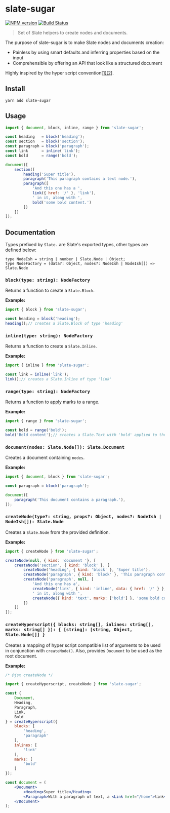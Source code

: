 # slate-sugar

[![NPM version](https://badge.fury.io/js/slate-sugar.svg)](http://badge.fury.io/js/slate-sugar)
[![Build Status](https://travis-ci.org/GitbookIO/slate-sugar.png?branch=master)](https://travis-ci.org/GitbookIO/slate-sugar)

> Set of Slate helpers to create nodes and documents.

The purpose of slate-sugar is to make Slate nodes and documents creation:

* Painless by using smart defaults and inferring properties based on the input
* Comprehensible by offering an API that look like a structured document

Highly inspired by the hyper script convention[[1]](https://facebook.github.io/react/docs/react-without-jsx.html)[[2]](https://github.com/mlmorg/react-hyperscript).

## Install

```
yarn add slate-sugar
```

## Usage

```js
import { document, block, inline, range } from 'slate-sugar';

const heading   = block('heading');
const section   = block('section');
const paragraph = block('paragraph');
const link      = inline('link');
const bold      = range('bold');

document([
    section([
        heading('Super title'),
        paragraph('This paragraph contains a text node.'),
        paragraph([
            'And this one has a ',
            link({ href: '/' }, 'link'),
            ' in it, along with ',
            bold('some bold content.')
        ])
    ])
]);
```

## Documentation

Types prefixed by `Slate.` are Slate's exported types, other types are defined below:

```
type NodeIsh = string | number | Slate.Node | Object;
type NodeFactory = (data?: Object, nodes?: NodeIsh | NodeIsh[]) => Slate.Node
```

### `block(type: string): NodeFactory`

Returns a function to create a `Slate.Block`.

**Example:**

```js
import { block } from 'slate-sugar';

const heading = block('heading');
heading();// creates a Slate.Block of type 'heading'
```

### `inline(type: string): NodeFactory`

Returns a function to create a `Slate.Inline`.

**Example:**

```js
import { inline } from 'slate-sugar';

const link = inline('link');
link();// creates a Slate.Inline of type 'link'
```

### `range(type: string): NodeFactory`

Returns a function to apply marks to a range.

**Example:**

```js
import { range } from 'slate-sugar';

const bold = range('bold');
bold('Bold content');// creates a Slate.Text with 'bold' applied to the range
```

### `document(nodes: Slate.Node[]): Slate.Document`

Creates a document containing `nodes`.

**Example:**

```js
import { document, block } from 'slate-sugar';

const paragraph = block('paragraph');

document([
    paragraph('This document contains a paragraph.'),
]);
```

### `createNode(type?: string, props?: Object, nodes?: NodeIsh | NodeIsh[]): Slate.Node`

Creates a `Slate.Node` from the provided definition.

**Example:**

```js
import { createNode } from 'slate-sugar';

createNode(null, { kind: 'document '}, [
    createNode('section', { kind: 'block' }, [
        createNode('heading', { kind: 'block' }, 'Super title'),
        createNode('paragraph', { kind: 'block' }, 'This paragraph contains a text node.'),
        createNode('paragraph', null, [
            'And this one has a',
            createNode('link', { kind: 'inline', data: { href: '/' } }, 'link'),
            ' in it, along with ',
            createNode({ kind: 'text', marks: ['bold'] }, 'some bold content.')
        ])
    ])
]);
```

### `createHyperscript({ blocks: string[], inlines: string[], marks: string[] }): { [string]: [string, Object, Slate.Node[]] }`

Creates a mapping of hyper script compatible list of arguments to be used in conjunction with `createNode()`.
Also, provides `Document` to be used as the root document.

**Example:**

```jsx harmony
/* @jsx createNode */

import { createHyperscript, createNode } from 'slate-sugar';

const {
    Document,
    Heading,
    Paragraph,
    Link,
    Bold
} = createHyperscript({
    blocks: [
        'heading',
        'paragraph'
    ],
    inlines: [
        'link'
    ],
    marks: [
        'bold'
    ]
});

const document = (
    <Document>
        <Heading>Super title</Heading>
        <Paragraph>With a paragraph of text, a <Link href="/home">link</Link> and some <Bold>bold content</Bold>.</Paragraph>
    </Document>
);
```
